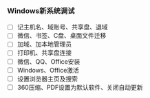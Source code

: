 ### Windows新系统调试

- [ ] 记主机名、域账号、共享盘、退域
- [ ] 微信、书签、C盘、桌面文件迁移
- [ ] 加域、加本地管理员
- [ ] 打印机、共享盘连接
- [ ] 微信、QQ、Office安装
- [ ] Windows、Office激活
- [ ] 设置浏览器主页及搜索
- [ ] 360压缩、PDF设置为默认软件、关闭自动更新

